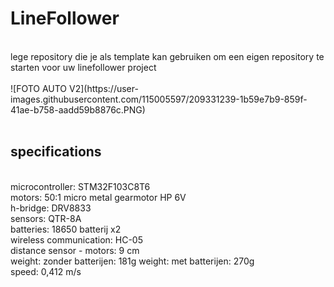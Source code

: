 # LineFollower
<br />
lege repository die je als template kan gebruiken om een eigen repository te starten voor uw linefollower project
<br />
<br />
![FOTO AUTO V2](https://user-images.githubusercontent.com/115005597/209331239-1b59e7b9-859f-41ae-b758-aadd59b8876c.PNG)
<br />
<br />
  
## specifications
<br />
microcontroller: STM32F103C8T6
<br />
motors: 50:1 micro metal gearmotor HP 6V
<br />
h-bridge: DRV8833
<br />
sensors: QTR-8A
<br />
batteries: 18650 batterij x2
<br />
wireless communication: HC-05
<br />
distance sensor - motors: 9 cm
<br />
weight: zonder batterijen: 181g
weight: met batterijen: 270g
<br />
speed: 0,412 m/s
<br />
